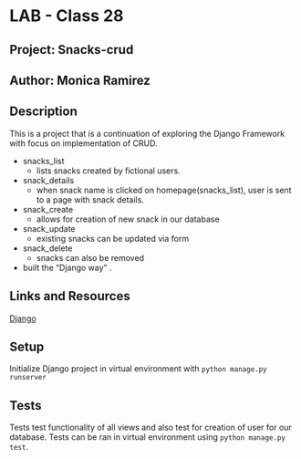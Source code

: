 # LAB - Class 28

## Project: Snacks-crud

## Author: Monica Ramirez

## Description

This is a project that is a continuation of exploring the Django Framework with focus on implementation of CRUD. 
- snacks_list
	- lists snacks created by fictional users.
- snack_details
	- when snack name is clicked on homepage(snacks_list), user is sent to a page with snack details. 
- snack_create
  - allows for creation of new snack in our database
- snack_update
  - existing snacks can be updated via form
- snack_delete
  - snacks can also be removed
- built the “Django way” .


## Links and Resources
[Django](https://www.djangoproject.com/)

## Setup
Initialize Django project in virtual environment with `python manage.py runserver`

## Tests
Tests test functionality of all views and also test for creation of user for our database. Tests can be ran in virtual environment using `python manage.py test`.